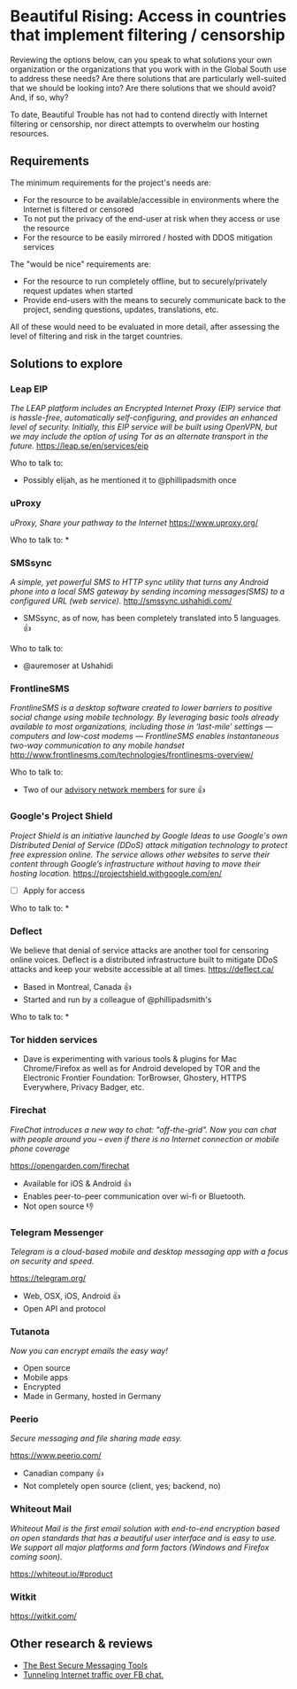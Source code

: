 Beautiful Rising: Access in countries that implement filtering / censorship
===========================================================================

Reviewing the options below, can you speak to what solutions your own organization or the organizations that you work with in the Global South use to address these needs? Are there solutions that are particularly well-suited that we should be looking into? Are there solutions that we should avoid? And, if so, why?

To date, Beautiful Trouble has not had to contend directly with Internet filtering or censorship, nor direct attempts to overwhelm our hosting resources.

## Requirements

The minimum requirements for the project's needs are:

* For the resource to be available/accessible in environments where the Internet is filtered or censored
* To not put the privacy of the end-user at risk when they access or use the resource
* For the resource to be easily mirrored / hosted with DDOS mitigation services

The "would be nice" requirements are:

* For the resource to run completely offline, but to securely/privately request updates when started
* Provide end-users with the means to securely communicate back to the project, sending questions, updates, translations, etc.

All of these would need to be evaluated in more detail, after assessing the level of filtering and risk in the target countries.

## Solutions to explore

### Leap EIP
_The LEAP platform includes an Encrypted Internet Proxy (EIP) service that is hassle-free, automatically self-configuring, and provides an enhanced level of security. Initially, this EIP service will be built using OpenVPN, but we may include the option of using Tor as an alternate transport in the future._
https://leap.se/en/services/eip

Who to talk to:
* Possibly elijah, as he mentioned it to @phillipadsmith once

### uProxy
_uProxy, Share your pathway to the Internet_
https://www.uproxy.org/

Who to talk to:
* 

### SMSsync 
_A simple, yet powerful SMS to HTTP sync utility that turns any Android phone into a local SMS gateway by sending incoming messages(SMS) to a configured URL (web service)._
http://smssync.ushahidi.com/

* SMSsync, as of now, has been completely translated into 5 languages. :thumbsup:

Who to talk to:
* @auremoser at Ushahidi

### FrontlineSMS
_FrontlineSMS is a desktop software created to lower barriers to positive social change using mobile technology. By leveraging basic tools already available to most organizations, including those in ‘last-mile’ settings — computers and low-cost modems — FrontlineSMS enables instantaneous two-way communication to any mobile handset_
http://www.frontlinesms.com/technologies/frontlinesms-overview/

Who to talk to:
* Two of our [advisory network members]() for sure :thumbsup:

### Google's Project Shield
_Project Shield is an initiative launched by Google Ideas to use Google's own Distributed Denial of Service (DDoS) attack mitigation technology to protect free expression online. The service allows other websites to serve their content through Google’s infrastructure without having to move their hosting location._
https://projectshield.withgoogle.com/en/

* [ ] Apply for access

Who to talk to:
*  

### Deflect
We believe that denial of service attacks are another tool for censoring online voices. Deflect is a distributed infrastructure built to mitigate DDoS attacks and keep your website accessible at all times.
https://deflect.ca/

* Based in Montreal, Canada :thumbsup:
* Started and run by a colleague of @phillipadsmith's

Who to talk to:
* 

### Tor hidden services

* Dave is experimenting with various tools & plugins for Mac Chrome/Firefox as well as for Android developed by TOR and the Electronic Frontier Foundation: TorBrowser, Ghostery, HTTPS Everywhere, Privacy Badger, etc.

### Firechat
_FireChat introduces a new way to chat: "off-the-grid". Now you can chat with people around you – even if there is no Internet connection or mobile phone coverage_

https://opengarden.com/firechat

* Available for iOS & Android :thumbsup:
* Enables peer-to-peer communication over wi-fi or Bluetooth.
* Not open source :thumbsdown:

### Telegram Messenger
_Telegram is a cloud-based mobile and desktop messaging app with a focus on security and speed._

https://telegram.org/

* Web, OSX, iOS, Android :thumbsup:
* Open API and protocol

### Tutanota
_Now you can encrypt emails the easy way!_

* Open source
* Mobile apps
* Encrypted
* Made in Germany, hosted in Germany

### Peerio
_Secure messaging and file sharing made easy._

https://www.peerio.com/

* Canadian company :thumbsup:
* Not completely open source (client, yes; backend, no)

### Whiteout Mail
_Whiteout Mail is the first email solution with end-to-end encryption based on open standards that has a beautiful user interface and is easy to use. We support all major platforms and form factors (Windows and Firefox coming soon)._

https://whiteout.io/#product

### Witkit
https://witkit.com/

## Other research & reviews

* [The Best Secure Messaging Tools](http://projects.propublica.org/graphics/privacy-tools)
* [Tunneling Internet traffic over FB chat.](https://github.com/matiasinsaurralde/facebook-tunnel)

[aadk]: http://actionaid.org
[bt]: http://beautifultrouble.org
[bsol]: http://beautifulsolutions.info
[brising]: http://beautifulrising.org
[advisorynetwork]: http://beautifulrising.org/news/#announcing-the-first-members-of-the-beautiful-rising-advisory-network
